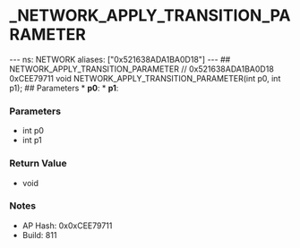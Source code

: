 # _NETWORK_APPLY_TRANSITION_PARAMETER

--- ns: NETWORK aliases: ["0x521638ADA1BA0D18"] --- ## NETWORK_APPLY_TRANSITION_PARAMETER  // 0x521638ADA1BA0D18 0xCEE79711 void NETWORK_APPLY_TRANSITION_PARAMETER(int p0, int p1);   ## Parameters * **p0**: * **p1**:

### Parameters
* int p0
* int p1

### Return Value
* void

### Notes
* AP Hash: 0x0xCEE79711
* Build: 811


